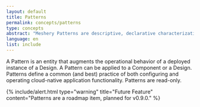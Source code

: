 ```yaml
---
layout: default
title: Patterns
permalink: concepts/patterns
type: concepts
abstract: "Meshery Patterns are descriptive, declarative characterizations of how your Kubernetes infrastructure should be configured."
language: en
list: include
---
```


A Pattern is an entity that augments the operational behavior of a deployed instance of a Design. A Pattern can be applied to a Component or a Design. Patterns define a common (and best) practice of both configuring and operating cloud-native application functionality. Patterns are read-only.

{% include/alert.html type="warning" title="Future Feature" content="Patterns are a roadmap item, planned for v0.9.0."  %}

